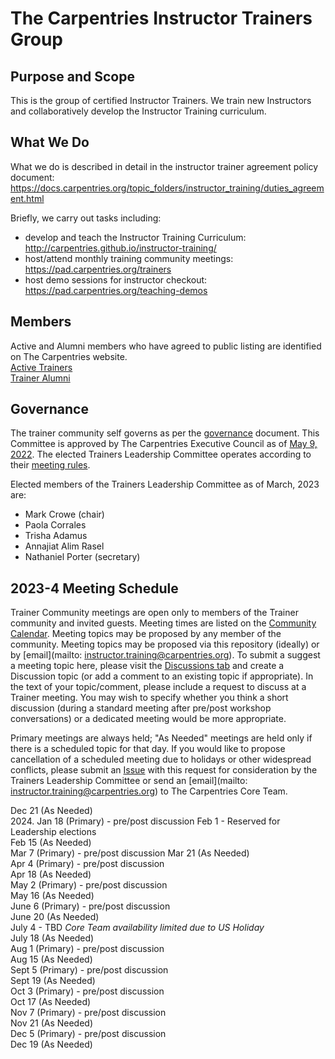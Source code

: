 # The Carpentries Instructor Trainers Group

## Purpose and Scope

This is the group of certified Instructor Trainers. We train new Instructors and collaboratively develop the Instructor Training curriculum.

## What We Do
What we do is described in detail in the instructor trainer agreement policy document: https://docs.carpentries.org/topic_folders/instructor_training/duties_agreement.html

Briefly, we carry out tasks including:
- develop and teach the Instructor Training Curriculum: http://carpentries.github.io/instructor-training/
- host/attend monthly training community meetings: https://pad.carpentries.org/trainers
- host demo sessions for instructor checkout: https://pad.carpentries.org/teaching-demos

## Members
Active and Alumni members who have agreed to public listing are identified on The Carpentries website.  
[Active Trainers](https://carpentries.org/trainers/)  
[Trainer Alumni](https://carpentries.org/trainer_alumni/)

## Governance

The trainer community self governs as per the [governance](governance.md) document. This Committee is approved by The Carpentries Executive Council as of [May 9, 2022](https://github.com/carpentries/executive-council-info/blob/main/minutes/2022/EC-minutes-2022-05-09-Q2.md).
The elected Trainers Leadership Committee operates according to their [meeting rules](policy/leader_meeting_rules.md).

Elected members of the Trainers Leadership Committee as of March, 2023 are:
- Mark Crowe (chair)
- Paola Corrales
- Trisha Adamus
- Annajiat Alim Rasel
- Nathaniel Porter (secretary)


## 2023-4 Meeting Schedule

Trainer Community meetings are open only to members of the Trainer community and invited guests. Meeting times are listed on the [Community Calendar](https://carpentries.org/community/#community-events). 
Meeting topics may be proposed by any member of the community. Meeting topics may be proposed via this repository (ideally) or by [email](mailto: instructor.training@carpentries.org). 
To submit a suggest a meeting topic here, please visit the [Discussions tab](https://github.com/carpentries/trainers/discussions) and 
create a Discussion topic (or add a comment to an existing topic if appropriate). 
In the text of your topic/comment, please include a request to discuss at a Trainer meeting. You may wish to specify whether you 
think a short discussion (during a standard meeting after pre/post workshop conversations) or a dedicated meeting would be more appropriate. 
  
Primary meetings are always held; "As Needed" meetings are held only if there is a scheduled topic for that day. 
If you would like to propose cancellation of a scheduled meeting due to holidays or other widespread conflicts, please submit an [Issue](https://github.com/carpentries/trainers/issues) 
with this request for consideration by the Trainers Leadership Committee or send an [email](mailto: instructor.training@carpentries.org) to The Carpentries Core Team.

Dec 21 (As Needed)  
2024. 
Jan 18 (Primary) - pre/post discussion 
Feb 1 - Reserved for Leadership elections  
Feb 15 (As Needed)  
Mar 7 (Primary) - pre/post discussion
Mar 21 (As Needed)  
Apr 4 (Primary) - pre/post discussion  
Apr 18 (As Needed)  
May 2 (Primary) - pre/post discussion  
May 16 (As Needed)  
June 6 (Primary) - pre/post discussion  
June 20 (As Needed)  
July 4 - TBD *Core Team availability limited due to US Holiday*  
July 18 (As Needed)  
Aug 1 (Primary) - pre/post discussion  
Aug 15 (As Needed)  
Sept 5 (Primary) - pre/post discussion  
Sept 19 (As Needed)  
Oct 3 (Primary) - pre/post discussion  
Oct 17 (As Needed)  
Nov 7 (Primary) - pre/post discussion  
Nov 21 (As Needed)  
Dec 5 (Primary) - pre/post discussion  
Dec 19 (As Needed)  


